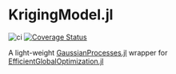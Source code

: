 # KrigingModel.jl

![ci](https://github.com/xue-cheng/KrigingModel.jl/actions/workflows/ci.yml/badge.svg)
[![Coverage Status](https://coveralls.io/repos/github/xue-cheng/KrigingModel.jl/badge.svg)](https://coveralls.io/github/xue-cheng/KrigingModel.jl)

A light-weight [GaussianProcesses.jl](https://github.com/STOR-i/GaussianProcesses.jl) wrapper for [EfficientGlobalOptimization.jl](https://github.com/xue-cheng/EfficientGlobalOptimization.jl)
